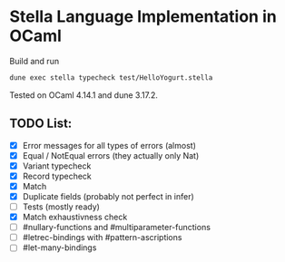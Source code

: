 Stella Language Implementation in OCaml
======

Build and run
```bash
dune exec stella typecheck test/HelloYogurt.stella
```
Tested on OCaml 4.14.1 and dune 3.17.2.

## TODO List:
- [x] Error messages for all types of errors (almost)
- [x] Equal / NotEqual errors (they actually only Nat)
- [x] Variant typecheck
- [x] Record typecheck
- [x] Match
- [x] Duplicate fields (probably not perfect in infer)
- [ ] Tests (mostly ready)
- [x] Match exhaustivness check
- [ ] #nullary-functions and #multiparameter-functions
- [ ] #letrec-bindings with #pattern-ascriptions
- [ ] #let-many-bindings